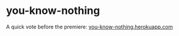 # you-know-nothing
A quick vote before the premiere: [you-know-nothing.herokuapp.com](http://you-know-nothing.herokuapp.com)
